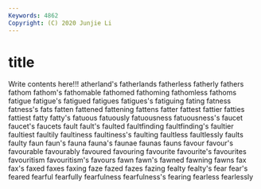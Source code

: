 ```yaml
---
Keywords: 4862
Copyright: (C) 2020 Junjie Li
---
```


# title

Write contents here!!!
atherland's 
fatherlands
fatherless 
fatherly 
fathers 
fathom 
fathom's 
fathomable 
fathomed 
fathoming 
fathomless 
fathoms
fatigue 
fatigue's 
fatigued 
fatigues 
fatigues's 
fatiguing 
fating 
fatness 
fatness's 
fats
fatten 
fattened 
fattening 
fattens 
fatter 
fattest 
fattier 
fatties 
fattiest 
fatty
fatty's 
fatuous 
fatuously 
fatuousness 
fatuousness's 
faucet 
faucet's 
faucets 
fault 
fault's
faulted 
faultfinding 
faultfinding's 
faultier 
faultiest 
faultily 
faultiness 
faultiness's 
faulting 
faultless
faultlessly 
faults 
faulty 
faun 
faun's 
fauna 
fauna's 
faunae 
faunas 
fauns
favour 
favour's 
favourable 
favourably 
favoured 
favouring 
favourite 
favourite's 
favourites 
favouritism
favouritism's 
favours 
fawn 
fawn's 
fawned 
fawning 
fawns 
fax 
fax's 
faxed
faxes 
faxing 
faze 
fazed 
fazes 
fazing 
fealty 
fealty's 
fear 
fear's
feared 
fearful 
fearfully 
fearfulness 
fearfulness's 
fearing 
fearless 
fearlessly 
